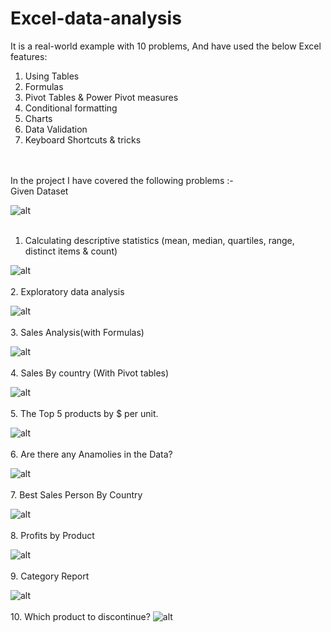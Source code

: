 # Excel-data-analysis
It is a real-world example with 10 problems, And have used the below Excel features:
1) Using Tables
2) Formulas
3) Pivot Tables & Power Pivot measures
4) Conditional formatting
5) Charts
6) Data Validation
7) Keyboard Shortcuts & tricks
<br />
<br />
In the project I have covered the following problems :- 
<br />
Given Dataset

![alt](snapshots/1.png)
<br />
<br />
1. Calculating descriptive statistics (mean, median, quartiles, range, distinct items & count)

![alt](snapshots/2.png)
<br />
<br />
2. Exploratory data analysis 

![alt](snapshots/3.png)
<br />
<br />
3. Sales Analysis(with Formulas) 

![alt](snapshots/4.png)
<br />
<br />
4. Sales By country (With Pivot tables)

![alt](snapshots/5.png)
<br />
<br />
5. The Top 5 products by $ per unit.
 
![alt](snapshots/6.png)
<br />
<br />
6. Are there any Anamolies in the Data?

![alt](snapshots/7.png)
<br />
<br />
7. Best Sales Person By Country

![alt](snapshots/8.png)
<br />
<br />
8. Profits by Product

![alt](snapshots/9.png)
<br />
<br />
9. Category Report

![alt](snapshots/10.png)
<br />
<br />
10. Which product to discontinue?
![alt](snapshots/11.png)
